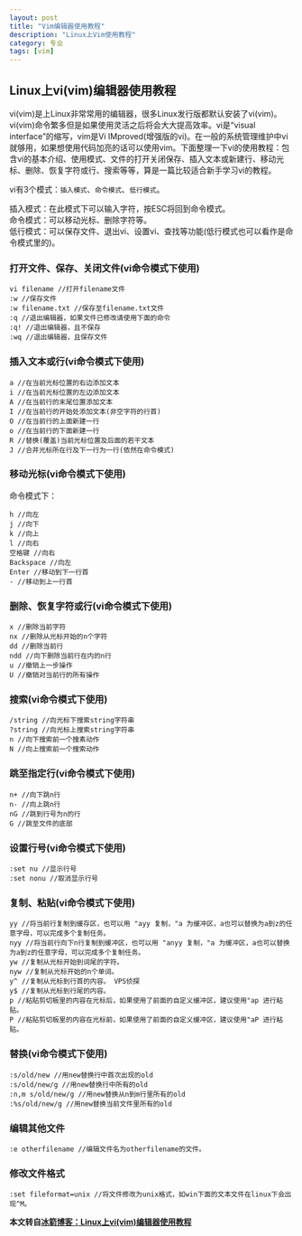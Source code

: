 ```yaml
---
layout: post
title: "Vim编辑器使用教程"
description: "Linux上Vim使用教程"
category: 专业
tags: [vim]
---
```


## Linux上vi(vim)编辑器使用教程

vi(vim)是上Linux非常常用的编辑器，很多Linux发行版都默认安装了vi(vim)。vi(vim)命令繁多但是如果使用灵活之后将会大大提高效率。vi是“visual interface”的缩写，vim是Vi IMproved(增强版的vi)。在一般的系统管理维护中vi就够用，如果想使用代码加亮的话可以使用vim。下面整理一下vi的使用教程：包含vi的基本介绍、使用模式、文件的打开关闭保存、插入文本或新建行、移动光标、删除、恢复字符或行、搜索等等，算是一篇比较适合新手学习vi的教程。

vi有3个模式：`插入模式`、`命令模式`、`低行模式`。

插入模式：在此模式下可以输入字符，按ESC将回到命令模式。   
命令模式：可以移动光标、删除字符等。   
低行模式：可以保存文件、退出vi、设置vi、查找等功能(低行模式也可以看作是命令模式里的)。  

### 打开文件、保存、关闭文件(vi命令模式下使用)

	vi filename //打开filename文件
	:w //保存文件
	:w filename.txt //保存至filename.txt文件
	:q //退出编辑器，如果文件已修改请使用下面的命令
	:q! //退出编辑器，且不保存
	:wq //退出编辑器，且保存文件
### 插入文本或行(vi命令模式下使用)

	a //在当前光标位置的右边添加文本
	i //在当前光标位置的左边添加文本
	A //在当前行的末尾位置添加文本
	I //在当前行的开始处添加文本(非空字符的行首)
	O //在当前行的上面新建一行
	o //在当前行的下面新建一行
	R //替换(覆盖)当前光标位置及后面的若干文本
	J //合并光标所在行及下一行为一行(依然在命令模式)
### 移动光标(vi命令模式下使用)

命令模式下：

	h //向左
	j //向下
	k //向上
	l //向右
	空格键 //向右
	Backspace //向左
	Enter //移动到下一行首
	- //移动到上一行首
### 删除、恢复字符或行(vi命令模式下使用)

	x //删除当前字符
	nx //删除从光标开始的n个字符
	dd //删除当前行
	ndd //向下删除当前行在内的n行
	u //撤销上一步操作
	U //撤销对当前行的所有操作
### 搜索(vi命令模式下使用)

	/string //向光标下搜索string字符串
	?string //向光标上搜索string字符串
	n //向下搜索前一个搜素动作
	N //向上搜索前一个搜索动作
### 跳至指定行(vi命令模式下使用)

	n+ //向下跳n行
	n- //向上跳n行
	nG //跳到行号为n的行
	G //跳至文件的底部
### 设置行号(vi命令模式下使用)

	:set nu //显示行号
	:set nonu //取消显示行号
### 复制、粘贴(vi命令模式下使用)

	yy //将当前行复制到缓存区，也可以用 "ayy 复制，"a 为缓冲区，a也可以替换为a到z的任意字母，可以完成多个复制任务。
	nyy //将当前行向下n行复制到缓冲区，也可以用 "anyy 复制，"a 为缓冲区，a也可以替换为a到z的任意字母，可以完成多个复制任务。
	yw //复制从光标开始到词尾的字符。
	nyw //复制从光标开始的n个单词。
	y^ //复制从光标到行首的内容。 VPS侦探
	y$ //复制从光标到行尾的内容。
	p //粘贴剪切板里的内容在光标后，如果使用了前面的自定义缓冲区，建议使用"ap 进行粘贴。
	P //粘贴剪切板里的内容在光标前，如果使用了前面的自定义缓冲区，建议使用"aP 进行粘贴。
### 替换(vi命令模式下使用)

	:s/old/new //用new替换行中首次出现的old
	:s/old/new/g //用new替换行中所有的old
	:n,m s/old/new/g //用new替换从n到m行里所有的old
	:%s/old/new/g //用new替换当前文件里所有的old
### 编辑其他文件

	:e otherfilename //编辑文件名为otherfilename的文件。
### 修改文件格式

	:set fileformat=unix //将文件修改为unix格式，如win下面的文本文件在linux下会出现^M。
**本文转自[冰箭博客：Linux上vi(vim)编辑器使用教程](http://blog.segmentfault.com/binjoo/1190000000522203)**
